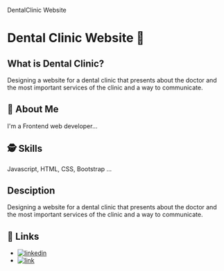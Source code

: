 DentalClinic Website
# Dental Clinic Website 💉

## What is Dental Clinic?
Designing a website for a dental clinic that presents about the doctor and the most important services of the clinic and a way to communicate.

## 🚀 About Me
I'm a Frontend web developer...

  
## 🕵️‍ Skills
Javascript, HTML, CSS, Bootstrap ...

## Desciption
Designing a website for a dental clinic that presents about the doctor and the most important services of the clinic and a way to communicate.

## 🔗 Links

- [![linkedin](https://img.shields.io/badge/linkedin-0A66C2?style=for-the-badge&logo=linkedin&logoColor=white)](https://www.linkedin.com/in/mohamed-ahmed-bb358b239/)
- [![link](https://img.shields.io/badge/link-green?style=for-the-badge&logo=link&logoColor=black)](https://drranasal.netlify.app)
